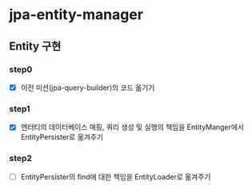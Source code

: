 # jpa-entity-manager

## Entity 구현

### step0

- [x] 이전 미션(jpa-query-builder)의 코드 옮기기

### step1

- [x] 엔터티의 데이터베이스 매핑, 쿼리 생성 및 실행의 책임을 EntityManger에서 EntityPersister로 옮겨주기

### step2

- [ ] EntityPersister의 find에 대한 책임을 EntityLoader로 옮겨주기
